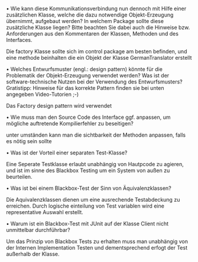• Wie kann diese Kommunikationsverbindung nun dennoch mit Hilfe einer zusätzlichen Klasse, welche die dazu notwendige Objekt-Erzeugung übernimmt, aufgebaut werden? In welchem Package sollte diese zusätzliche Klasse liegen? Bitte beachten Sie dabei auch die Hinweise bzw. Anforderungen aus den Kommentaren der Klassen, Methoden und des Interfaces.

Die factory Klasse sollte sich im control package am besten befinden, und eine methode beinhalten die ein Objekt der Klasse GermanTranslator erstellt

• Welches Entwurfsmuster (engl.: design pattern) könnte für die Problematik der Objekt-Erzeugung verwendet werden? Was ist der software-technische Nutzen bei der Verwendung des Entwurfsmusters? Gratistipp: Hinweise für das korrekte Pattern finden sie bei unten angegeben Video-Tutorien ;-)

Das Factory design pattern wird verwendet

• Wie muss man den Source Code des Interface ggf. anpassen, um mögliche auftretende Kompilierfehler zu beseitigen?

unter umständen kann man die sichtbarkeit der Methoden anpassen, falls es nötig sein sollte

• Was ist der Vorteil einer separaten Test-Klasse?

Eine Seperate Testklasse erlaubt unabhängig von Hautpcode zu agieren, und ist im sinne des Blackbox Testing um ein System von außen zu beurteilen.

• Was ist bei einem Blackbox-Test der Sinn von Äquivalenzklassen?

Die Aquivalenzklassen dienen um eine ausrechende Testabdeckung zu erreichen. Durch logische einteilung von Test variablen wird eine representative Auswahl erstellt.

• Warum ist ein Blackbox-Test mit JUnit auf der Klasse Client nicht unmittelbar durchführbar?

Um das Prinzip von Blackbox Tests zu erhalten muss man unabhängig von der Internen Implementation Testen und dementsprechend erfogt der Test außerhalb der Klasse.
